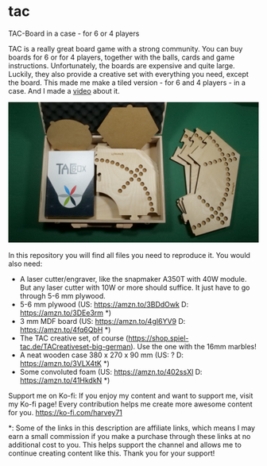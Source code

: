 # tac
TAC-Board in a case - for 6 or 4 players

TAC is a really great board game with a strong community. You can buy boards for 6 or for 4 players, together with the balls, cards and game instructions. Unfortunately, the boards are expensive and quite large. Luckily, they also provide a creative set with everything you need, except the board. This made me make a tiled version - for 6 and 4 players - in a case. And I made a [video](https://youtu.be/oRSwn_ET9Ro) about it.

![thumbnail](thumbnail.jpg)

In this repository you will find all files you need to reproduce it. You would also need:
- A laser cutter/engraver, like the snapmaker A350T with 40W module. But any laser cutter with 10W or more should suffice. It just have to go through 5-6 mm plywood.
- 5-6 mm plywood (US: https://amzn.to/3BDdOwk D: https://amzn.to/3DEe3rm *)
- 3 mm MDF board (US: https://amzn.to/4gI6YV9 D: https://amzn.to/4fq6QbH *)
- The TAC creative set, of course (https://shop.spiel-tac.de/TACreativeset-big-german). Use the one with the 16mm marbles!
- A neat wooden case 380 x 270 x 90 mm (US: ? D: https://amzn.to/3VLX4tK *)
- Some convoluted foam (US: https://amzn.to/402ssXl D: https://amzn.to/41HkdkN *)

Support me on Ko-fi: If you enjoy my content and want to support me, visit my Ko-fi page! Every contribution helps me create more awesome content for you. https://ko-fi.com/harvey71

*: Some of the links in this description are affiliate links, which means I may earn a small commission if you make a purchase through these links at no additional cost to you. This helps support the channel and allows me to continue creating content like this. Thank you for your support!

